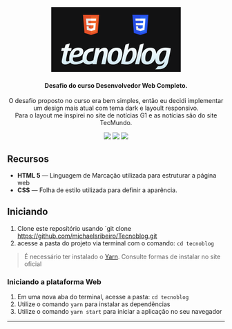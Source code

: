 <div align="center">
  <img src="./tecnoblog/images/logo-github.png" height="150px" alt="Tecnoblog"/>
</div>

<div align="center">

  #### Desafio do curso Desenvolvedor Web Completo.
  O desafio proposto no curso era bem simples, então eu decidi implementar um design mais atual com tema dark e layoult responsivo. </br>
  Para o layout me inspirei no site de notícias G1 e as notícias são do site TecMundo.

  ![](https://img.shields.io/badge/autor-Michael%20Ribeiro-brightgreen)
  ![](https://img.shields.io/badge/Front--End-HTML5-brightgreen)
  ![](https://img.shields.io/badge/Front--End-CSS-brightgreen)
</div> 

## Recursos

- **HTML 5** — Linguagem de Marcação utilizada para estruturar a página web
- **CSS** — Folha de estilo utilizada para definir a aparência.

## Iniciando

1. Clone este  reposítório usando `git clone https://github.com/michaelsribeiro/Tecnoblog.git
2. acesse a pasta do projeto via terminal com o comando: `cd tecnoblog`<br />

>É necessário ter instalado o [Yarn](https://yarnpkg.com/). Consulte formas de instalar no site oficial

### Iniciando a plataforma Web

1. Em uma nova aba do terminal, acesse a pasta: `cd tecnoblog`
2. Utilize o comando  `yarn` para instalar as dependẽncias<br />
3. Utilize o comando `yarn start` para iniciar a aplicação no seu navegador

***
